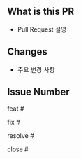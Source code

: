 ## What is this PR

- Pull Request 설명

## Changes

- 주요 변경 사항

## Issue Number

feat #

fix #

resolve #

close #
